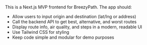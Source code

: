 <!-- Use this file to provide workspace-specific custom instructions to Copilot. For more details, visit https://code.visualstudio.com/docs/copilot/copilot-customization#_use-a-githubcopilotinstructionsmd-file -->

This is a Next.js MVP frontend for BreezyPath. The app should:
- Allow users to input origin and destination (lat/lng or address)
- Call the backend API to get best, alternative, and worst routes
- Display route info, air quality, and steps in a modern, readable UI
- Use Tailwind CSS for styling
- Keep code simple and modular for demo purposes
